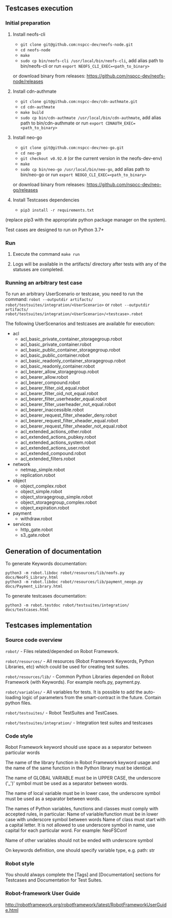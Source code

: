 ## Testcases execution

### Initial preparation

1. Install neofs-cli
    - `git clone git@github.com:nspcc-dev/neofs-node.git`
    - `cd neofs-node`
    - `make`
    - `sudo cp bin/neofs-cli /usr/local/bin/neofs-cli`, add alias path to
    bin/neofs-cli or run `export NEOFS_CLI_EXEC=<path_to_binary>`

    or download binary from releases: https://github.com/nspcc-dev/neofs-node/releases

2. Install cdn-authmate
    - `git clone git@github.com:nspcc-dev/cdn-authmate.git`
    - `cd cdn-authmate`
    - `make build`
    - `sudo cp bin/cdn-authmate /usr/local/bin/cdn-authmate`, add alias path to
    bin/cdn-authmate or run `export CDNAUTH_EXEC=<path_to_binary>`

3. Install neo-go
    - `git clone git@github.com:nspcc-dev/neo-go.git`
    - `cd neo-go`
    - `git checkout v0.92.0` (or the current version in the neofs-dev-env)
    - `make`
    - `sudo cp bin/neo-go /usr/local/bin/neo-go`, add alias path to bin/neo-go
        or run `export NEOGO_CLI_EXEC=<path_to_binary>`

    or download binary from releases: https://github.com/nspcc-dev/neo-go/releases

4. Install Testcases dependencies
    - `pip3 install -r requirements.txt`

(replace pip3 with the appropriate python package manager on the system).

Test cases are designed to run on Python 3.7+

### Run

1. Execute the command `make run`

2. Logs will be available in the artifacts/ directory after tests with any of the statuses are completed.


### Running an arbitrary test case

To run an arbitrary UserScenario or testcase, you need to run the command:
`robot --outputdir artifacts/ robot/testsuites/integration/<UserScenario>` or `robot --outputdir artifacts/ robot/testsuites/integration/<UserScenario>/<testcase>.robot`

The following UserScenarios and testcases are available for execution:

 * acl
     * acl_basic_private_container_storagegroup.robot
     * acl_basic_private_container.robot
     * acl_basic_public_container_storagegroup.robot
     * acl_basic_public_container.robot
     * acl_basic_readonly_container_storagegroup.robot
     * acl_basic_readonly_container.robot
     * acl_bearer_allow_storagegroup.robot
     * acl_bearer_allow.robot
     * acl_bearer_compound.robot
     * acl_bearer_filter_oid_equal.robot
     * acl_bearer_filter_oid_not_equal.robot
     * acl_bearer_filter_userheader_equal.robot
     * acl_bearer_filter_userheader_not_equal.robot
     * acl_bearer_inaccessible.robot
     * acl_bearer_request_filter_xheader_deny.robot
     * acl_bearer_request_filter_xheader_equal.robot
     * acl_bearer_request_filter_xheader_not_equal.robot
     * acl_extended_actions_other.robot
     * acl_extended_actions_pubkey.robot
     * acl_extended_actions_system.robot
     * acl_extended_actions_user.robot
     * acl_extended_compound.robot
     * acl_extended_filters.robot
 * network
     * netmap_simple.robot
     * replication.robot
 * object
     * object_complex.robot
     * object_simple.robot
     * object_storagegroup_simple.robot
     * object_storagegroup_complex.robot
     * object_expiration.robot
 * payment
     * withdraw.robot
 * services
     * http_gate.robot
     * s3_gate.robot
 

## Generation of documentation

To generate Keywords documentation:
```
python3 -m robot.libdoc robot/resources/lib/neofs.py docs/NeoFS_Library.html
python3 -m robot.libdoc robot/resources/lib/payment_neogo.py docs/Payment_Library.html
```

To generate testcases documentation:
```
python3 -m robot.testdoc robot/testsuites/integration/ docs/testcases.html
```

## Testcases implementation

### Source code overview

`robot/` - Files related/depended on Robot Framework.

`robot/resources/` - All resources (Robot Framework Keywords, Python Libraries, etc) which could be used for creating test suites.

`robot/resources/lib/` - Common Python Libraries depended on Robot Framework (with Keywords). For example neofs.py, payment.py.

`robot/variables/` - All variables for tests. It is possible to add the auto-loading logic of parameters from the smart-contract in the future. Contain python files.

`robot/testsuites/` - Robot TestSuites and TestCases.

`robot/testsuites/integration/` - Integration test suites and testcases

### Code style

Robot Framework keyword should use space as a separator between particular words

The name of the library function in Robot Framework keyword usage and the name of the same function in the Python library must be identical.

The name of GLOBAL VARIABLE must be in UPPER CASE, the underscore ('_')' symbol must be used as a separator between words.

The name of local variable must be in lower case, the underscore symbol must be used as a separator between words.

The names of Python variables, functions and classes must comply with accepted rules, in particular:
Name of variable/function must be in lower case with underscore symbol between words
Name of class must start with a capital letter. It is not allowed to use underscore symbol in name, use capital for each particular word.
For example: NeoFSConf

Name of other variables should not be ended with underscore symbol

On keywords definition, one should specify variable type, e.g. path: str

### Robot style

You should always complete the [Tags] and [Documentation] sections for Testcases and Documentation for Test Suites.

### Robot-framework User Guide

http://robotframework.org/robotframework/latest/RobotFrameworkUserGuide.html
